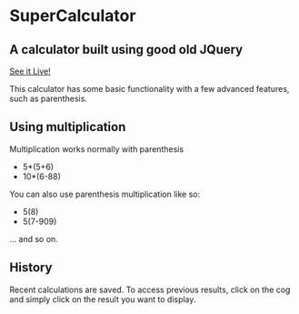 <h1> SuperCalculator </h1>

<h2>A calculator built using good old JQuery</h2>
<a href="bparkerproductions.github.io/SuperCalculator"> See it Live!</a>

<p>
  This calculator has some basic functionality with a few
  advanced features, such as parenthesis.
</p>

<h2>Using multiplication</h2>
<p>
Multiplication works normally with parenthesis
</p>
<ul>
<li>5*(5+6)</li>
<li>10*(6-88)</li>
</ul>

You can also use parenthesis multiplication like so:
<ul>
<li>5(8)</li>
<li>5(7-909)</li>
</ul>
... and so on.

<h2> History </h2>
<p>
Recent calculations are saved. To access previous results,
click on the cog and simply click on the result you want
to display.
</p>
